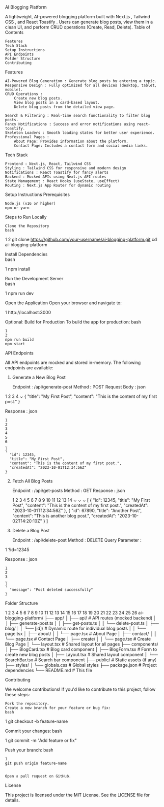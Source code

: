 AI Blogging Platform 

A lightweight, AI-powered blogging platform built with Next.js , Tailwind CSS , and React Toastify . Users can generate blog posts, view them in a clean UI, and perform CRUD operations (Create, Read, Delete). 
Table of Contents 

    Features 
    Tech Stack 
    Setup Instructions 
    API Endpoints 
    Folder Structure 
    Contributing 
     

Features 

    AI-Powered Blog Generation : Generate blog posts by entering a topic.
    Responsive Design : Fully optimized for all devices (desktop, tablet, mobile).
    CRUD Operations :
        Create new blog posts.
        View blog posts in a card-based layout.
        Delete blog posts from the detailed view page.
         
    Search & Filtering : Real-time search functionality to filter blog posts.
    Fancy Notifications : Success and error notifications using react-toastify.
    Skeleton Loaders : Smooth loading states for better user experience.
    Professional Pages :
        About Page: Provides information about the platform.
        Contact Page: Includes a contact form and social media links.
         
     

Tech Stack 

    Frontend : Next.js, React, Tailwind CSS
    Styling : Tailwind CSS for responsive and modern design
    Notifications : React Toastify for fancy alerts
    Backend : Mocked APIs using Next.js API routes
    State Management : React Hooks (useState, useEffect)
    Routing : Next.js App Router for dynamic routing
     

Setup Instructions 
Prerequisites 

    Node.js (v16 or higher)
    npm or yarn
     

Steps to Run Locally 

    Clone the Repository  
    bash
     

 
1
2
git clone https://github.com/your-username/ai-blogging-platform.git
cd ai-blogging-platform
 
 

Install Dependencies  
bash
 
 
1
npm install
 
 

Run the Development Server  
bash
 
 
1
npm run dev
 
 

Open the Application 
Open your browser and navigate to: 
 
 
1
http://localhost:3000
 
 

Optional: Build for Production 
To build the app for production: 
bash
 

     
    1
    2
    npm run build
    npm start
     
     
     

API Endpoints 

All API endpoints are mocked and stored in-memory. The following endpoints are available: 
1. Generate a New Blog Post 

    Endpoint : /api/generate-post
    Method : POST
    Request Body :
    json
     

 
1
2
3
4
⌄
{
  "title": "My First Post",
  "content": "This is the content of my first post."
}
 
 
Response :
json
 

     
    1
    2
    3
    4
    5
    6
    ⌄
    {
      "id": 12345,
      "title": "My First Post",
      "content": "This is the content of my first post.",
      "createdAt": "2023-10-01T12:34:56Z"
    }
     
     
     

2. Fetch All Blog Posts 

    Endpoint : /api/get-posts
    Method : GET
    Response :
    json
     

     
    1
    2
    3
    4
    5
    6
    7
    8
    9
    10
    11
    12
    13
    14
    ⌄
    ⌄
    ⌄
    [
      {
        "id": 12345,
        "title": "My First Post",
        "content": "This is the content of my first post.",
        "createdAt": "2023-10-01T12:34:56Z"
      },
      {
        "id": 67890,
        "title": "Another Post",
        "content": "This is another blog post.",
        "createdAt": "2023-10-02T14:20:10Z"
      }
    ]
     
     
     

3. Delete a Blog Post 

    Endpoint : /api/delete-post
    Method : DELETE
    Query Parameter :
     

 
1
?id=12345
 
 
Response :
json
 

     
    1
    2
    3
    ⌄
    {
      "message": "Post deleted successfully"
    }
     
     
     

Folder Structure 
 
 
1
2
3
4
5
6
7
8
9
10
11
12
13
14
15
16
17
18
19
20
21
22
23
24
25
26
ai-blogging-platform/
├── app/
│   ├── api/                # API routes (mocked backend)
│   │   ├── generate-post.ts
│   │   ├── get-posts.ts
│   │   └── delete-post.ts
│   ├── blog/
│   │   └── [id]/           # Dynamic route for individual blog posts
│   │       └── page.tsx
│   ├── about/
│   │   └── page.tsx        # About Page
│   ├── contact/
│   │   └── page.tsx        # Contact Page
│   ├── create/
│   │   └── page.tsx        # Create Blog Page
│   └── layout.tsx          # Shared layout for all pages
├── components/
│   ├── BlogCard.tsx        # Blog card component
│   ├── BlogForm.tsx        # Form to create new blog posts
│   ├── Layout.tsx          # Shared layout component
│   └── SearchBar.tsx       # Search bar component
├── public/                 # Static assets (if any)
├── styles/
│   └── globals.css         # Global styles
├── package.json            # Project dependencies
└── README.md               # This file
 
 
Contributing 

We welcome contributions! If you'd like to contribute to this project, follow these steps: 

    Fork the repository.
    Create a new branch for your feature or bug fix:
    bash
     

 
1
git checkout -b feature-name
 
 
Commit your changes:
bash
 
 
1
git commit -m "Add feature or fix"
 
 
Push your branch:
bash
 

     
    1
    git push origin feature-name
     
     
    Open a pull request on GitHub.
     

License 

This project is licensed under the MIT License. See the LICENSE  file for details. 